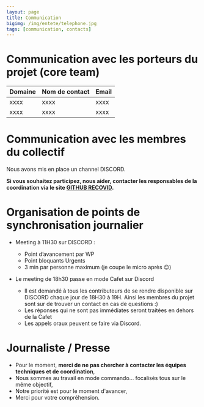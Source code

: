 ```yaml
---
layout: page
title: Communication
bigimg: /img/entete/telephone.jpg
tags: [communication, contacts]
---
```


# Communication avec les porteurs du projet (core team)

| Domaine | Nom de contact | Email |
| :------ |:--- | :--- |
| xxxx  | xxxx  | xxxx  |
| xxxx  | xxxx  | xxxx  |

# Communication avec les membres du collectif

Nous avons mis en place un channel DISCORD.

**Si vous souhaitez participez, nous aider, contacter les responsables de la coordination via le site [GITHUB RECOVID](https://github.com/Recovid/).**

# Organisation de points de synchronisation journalier

* Meeting à 11H30 sur DISCORD :
    * Point d’avancement par WP
    * Point bloquants Urgents
    * 3 min par personne maximum (je coupe le micro après 😉)

* Le meeting de 18h30 passe en mode Cafet sur Discord
    * Il est demandé à tous les contributeurs de se rendre disponible sur DISCORD chaque jour de 18H30 à 19H. Ainsi les membres du projet sont sur de trouver un contact en cas  de questions :)
    * Les réponses qui ne sont pas immédiates seront traitées en dehors de la Cafet
    * Les appels oraux peuvent se faire via Discord.

# Journaliste / Presse

* Pour le moment, **merci de ne pas chercher à contacter les équipes techniques et de coordination**,
* Nous sommes au travail en mode commando... focalisés tous sur le même objectif,
* Notre priorité est pour le moment d'avancer,
* Merci pour votre compréhension.
